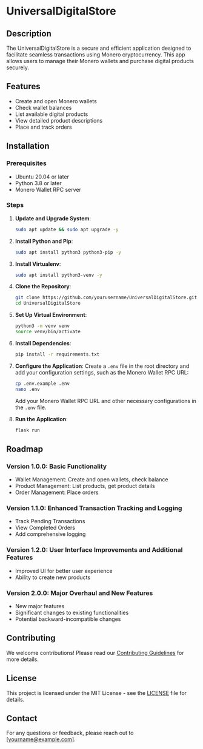 # UniversalDigitalStore

## Description
The UniversalDigitalStore is a secure and efficient application designed to facilitate seamless transactions using Monero cryptocurrency. This app allows users to manage their Monero wallets and purchase digital products securely.

## Features
- Create and open Monero wallets
- Check wallet balances
- List available digital products
- View detailed product descriptions
- Place and track orders

## Installation

### Prerequisites
- Ubuntu 20.04 or later
- Python 3.8 or later
- Monero Wallet RPC server

### Steps

1. **Update and Upgrade System**:
   ```bash
   sudo apt update && sudo apt upgrade -y
   ```

2. **Install Python and Pip**:
   ```bash
   sudo apt install python3 python3-pip -y
   ```

3. **Install Virtualenv**:
   ```bash
   sudo apt install python3-venv -y
   ```

4. **Clone the Repository**:
   ```bash
   git clone https://github.com/yourusername/UniversalDigitalStore.git
   cd UniversalDigitalStore
   ```

5. **Set Up Virtual Environment**:
   ```bash
   python3 -m venv venv
   source venv/bin/activate
   ```

6. **Install Dependencies**:
   ```bash
   pip install -r requirements.txt
   ```

7. **Configure the Application**:
   Create a `.env` file in the root directory and add your configuration settings, such as the Monero Wallet RPC URL:
   ```bash
   cp .env.example .env
   nano .env
   ```
   Add your Monero Wallet RPC URL and other necessary configurations in the `.env` file.

8. **Run the Application**:
   ```bash
   flask run
   ```

## Roadmap

### Version 1.0.0: Basic Functionality
- Wallet Management: Create and open wallets, check balance
- Product Management: List products, get product details
- Order Management: Place orders

### Version 1.1.0: Enhanced Transaction Tracking and Logging
- Track Pending Transactions
- View Completed Orders
- Add comprehensive logging

### Version 1.2.0: User Interface Improvements and Additional Features
- Improved UI for better user experience
- Ability to create new products

### Version 2.0.0: Major Overhaul and New Features
- New major features
- Significant changes to existing functionalities
- Potential backward-incompatible changes

## Contributing
We welcome contributions! Please read our [Contributing Guidelines](CONTRIBUTING.md) for more details.

## License
This project is licensed under the MIT License - see the [LICENSE](LICENSE) file for details.

## Contact
For any questions or feedback, please reach out to [yourname@example.com].
